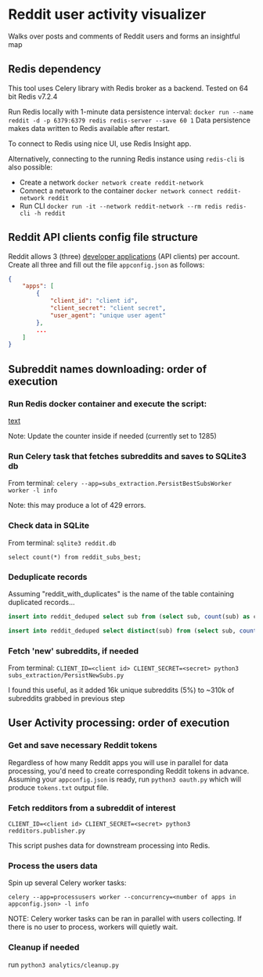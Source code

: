 # Reddit user activity visualizer

Walks over posts and comments of Reddit users and forms an insightful map


## Redis dependency

This tool uses Celery library with Redis broker as a backend. Tested on 64 bit Redis v7.2.4

Run Redis locally with 1-minute data persistence interval: `docker run --name reddit -d -p 6379:6379 redis redis-server --save 60 1`
Data persistence makes data written to Redis available after restart.

To connect to Redis using nice UI, use Redis Insight app. 

Alternatively, connecting to the running Redis instance using `redis-cli` is also possible: 

- Create a network `docker network create reddit-network`
- Connect a network to the container `docker network connect reddit-network reddit`
- Run CLI `docker run -it --network reddit-network --rm redis redis-cli -h reddit`


## Reddit API clients config file structure

Reddit allows 3 (three) [developer applications](https://old.reddit.com/prefs/apps/) (API clients) per account. Create all three and fill out the file `appconfig.json` as follows:

```json
{
    "apps": [
        {
            "client_id": "client id",
            "client_secret": "client secret",
            "user_agent": "unique user agent"
        },
        ...
    ]
}
```

## Subreddit names downloading: order of execution

### Run Redis docker container and execute the script:

[text](best.subs.grab.publisher.py)

Note: Update the counter inside if needed (currently set to 1285)

### Run Celery task that fetches subreddits and saves to SQLite3 db

From terminal: `celery --app=subs_extraction.PersistBestSubsWorker worker -l info`

Note: this may produce a lot of 429 errors. 

### Check data in SQLite

From terminal: `sqlite3 reddit.db`

`select count(*) from reddit_subs_best;`

### Deduplicate records

Assuming "reddit_with_duplicates" is the name of the table containing duplicated records...

```sql
insert into reddit_deduped select sub from (select sub, count(sub) as cnt from reddit_with_duplicates group by sub having cnt = 1);

insert into reddit_deduped select distinct(sub) from (select sub, count(sub) as cnt from reddit_with_duplicates group by sub having cnt > 1);
```

### Fetch 'new' subreddits, if needed

From terminal: `CLIENT_ID=<client id> CLIENT_SECRET=<secret> python3 subs_extraction/PersistNewSubs.py`

I found this useful, as it added 16k unique subreddits (5%) to ~310k of subreddits grabbed in previous step


## User Activity processing: order of execution

### Get and save necessary Reddit tokens

Regardless of how many Reddit apps you will use in parallel for data processing, you'd need to create corresponding Reddit tokens in advance. Assuming your `appconfig.json` is ready, run `python3 oauth.py` which will produce `tokens.txt` output file. 


### Fetch redditors from a subreddit of interest

`CLIENT_ID=<client id> CLIENT_SECRET=<secret> python3 redditors.publisher.py`

This script pushes data for downstream processing into Redis. 

### Process the users data

Spin up several Celery worker tasks: 

`celery --app=processusers worker --concurrency=<number of apps in appconfig.json> -l info`

NOTE: Celery worker tasks can be ran in parallel with users collecting. If there is no user to process, workers will quietly wait.


### Cleanup if needed

run `python3 analytics/cleanup.py`
